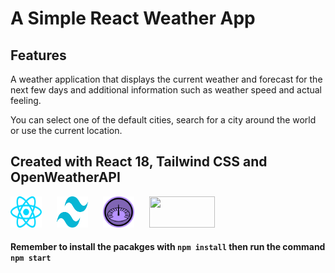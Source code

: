 # A Simple React Weather App 

## Features
A weather application that displays the current weather and  forecast for the next few days and additional information such as weather speed and actual feeling.

You can select one of the default cities, search for a city around the world or use the current location.

## Created with React 18, Tailwind CSS and OpenWeatherAPI

<img src="./src/resources/images/react-js.svg" width="50" height="50"  style="margin-right:20px">
<img src="./src/resources/images/tailwind-css.svg" width="50" height="50"  style="margin-right:20px">
<img src="./src/resources/images/Luxon_icon_64x64.png" width="50" height="50" style="margin-right:20px" >
<img src="https://openweathermap.org/themes/openweathermap/assets/img/logo_white_cropped.png" width="105" height="50" >


#### Remember to install the pacakges with `npm install` then run the command `npm start`
